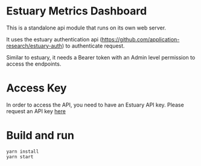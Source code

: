 # Estuary Metrics Dashboard

This is a standalone api module that runs on its own web server.

It uses the estuary authentication api (https://github.com/application-research/estuary-auth) to authenticate request.

Similar to estuary, it needs a Bearer token with an Admin level permission to access the endpoints.

# Access Key
In order to access the API, you need to have an Estuary API key. Please request an API key [here](https://docs.estuary.tech/get-invite-key)

# Build and run
```
yarn install
yarn start
```